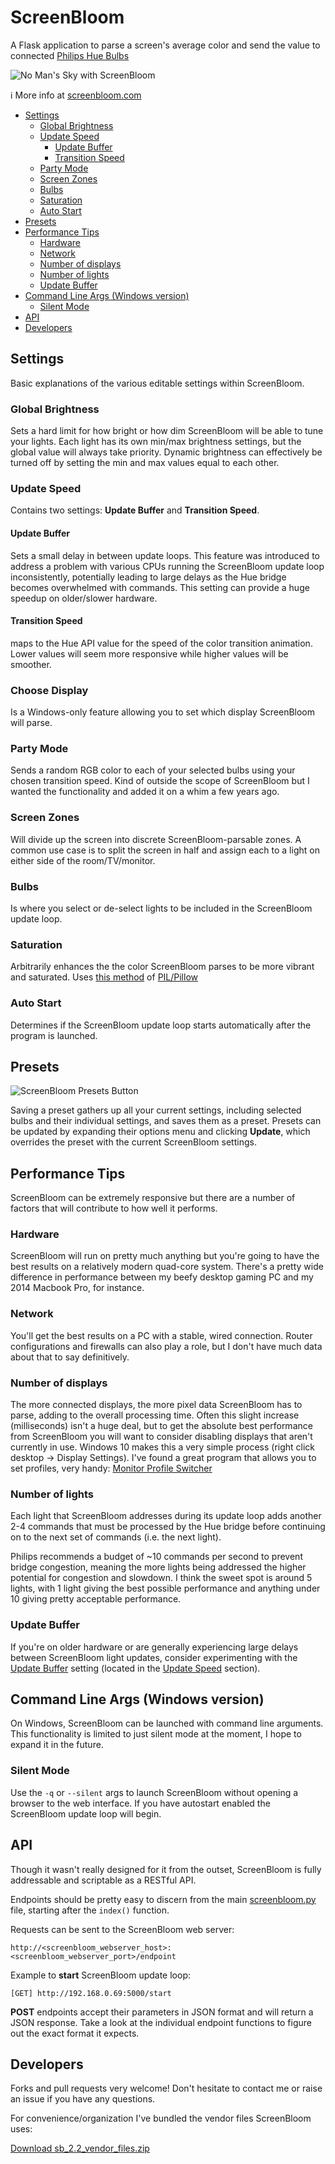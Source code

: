# ScreenBloom

A Flask application to parse a screen's average color and send the value to connected [Philips Hue Bulbs](http://www2.meethue.com/en-us/)

![No Man's Sky with ScreenBloom](https://thumbs.gfycat.com/MixedPertinentAtlanticbluetang-size_restricted.gif)

:information_source: More info at <a href="http://www.screenbloom.com">screenbloom.com</a>

<!-- toc -->
* [Settings](#settings)
  + [Global Brightness](#global-brightness)
  + [Update Speed](#update-speed)
    - [Update Buffer](#update-buffer)
    - [Transition Speed](#transition-speed)
  + [Party Mode](#party-mode)
  + [Screen Zones](#screen-zones)
  + [Bulbs](#bulbs)
  + [Saturation](#saturation)
  + [Auto Start](#auto-start)
* [Presets](#presets)
* [Performance Tips](#performance-tips)
  + [Hardware](#hardware)
  + [Network](#network)
  + [Number of displays](#number-of-displays)
  + [Number of lights](#number-of-lights)
  + [Update Buffer](#update-buffer-1)
* [Command Line Args (Windows version)](#command-line-args-windows-version)
  + [Silent Mode](#silent-mode)
* [API](#api)
* [Developers](#developers)

<!-- tocstop -->

## Settings

Basic explanations of the various editable settings within ScreenBloom.

### Global Brightness

Sets a hard limit for how bright or how dim ScreenBloom will be able to tune your lights.  Each light has its own min/max brightness settings, but the global value will always take priority.  Dynamic brightness can effectively be turned off by setting the min and max values equal to each other.

### Update Speed

Contains two settings: **Update Buffer** and **Transition Speed**.

#### Update Buffer

Sets a small delay in between update loops.  This feature was introduced to address a problem with various CPUs running the ScreenBloom update loop inconsistently, potentially leading to large delays as the Hue bridge becomes overwhelmed with commands.  This setting can provide a huge speedup on older/slower hardware.

#### Transition Speed

maps to the Hue API value for the speed of the color transition animation.  Lower values will seem more responsive while higher values will be smoother.

### Choose Display

Is a Windows-only feature allowing you to set which display ScreenBloom will parse.

### Party Mode 

Sends a random RGB color to each of your selected bulbs using your chosen transition speed.  Kind of outside the scope of ScreenBloom but I wanted the functionality and added it on a whim a few years ago.

### Screen Zones 

Will divide up the screen into discrete ScreenBloom-parsable zones.  A common use case is to split the screen in half and assign each to a light on either side of the room/TV/monitor.

### Bulbs 

Is where you select or de-select lights to be included in the ScreenBloom update loop.

### Saturation 

Arbitrarily enhances the the color ScreenBloom parses to be more vibrant and saturated.  Uses [this method](http://pillow.readthedocs.io/en/3.1.x/reference/ImageEnhance.html#PIL.ImageEnhance.Color) of [PIL/Pillow](http://pillow.readthedocs.io/en/3.1.x/)

### Auto Start 

Determines if the ScreenBloom update loop starts automatically after the program is launched.



## Presets 

![ScreenBloom Presets Button](http://www.screenbloom.com/static/images/presets.png)

Saving a preset gathers up all your current settings, including selected bulbs and their individual settings, and saves them as a preset.  Presets can be updated by expanding their options menu and clicking **Update**, which overrides the preset with the current ScreenBloom settings.

## Performance Tips

ScreenBloom can be extremely responsive but there are a number of factors that will contribute to how well it performs.

### Hardware

ScreenBloom will run on pretty much anything but you're going to have the best results on a relatively modern quad-core system.  There's a pretty wide difference in performance between my beefy desktop gaming PC and my 2014 Macbook Pro, for instance.

### Network

You'll get the best results on a PC with a stable, wired connection.  Router configurations and firewalls can also play a role, but I don't have much data about that to say definitively.

### Number of displays

The more connected displays, the more pixel data ScreenBloom has to parse, adding to the overall processing time.  Often this slight increase (milliseconds) isn't a huge deal, but to get the absolute best performance from ScreenBloom you will want to consider disabling displays that aren't currently in use.  Windows 10 makes this a very simple process (right click desktop -> Display Settings).  I've found a great program that allows you to set profiles, very handy: [Monitor Profile Switcher](https://sourceforge.net/projects/monitorswitcher/)

### Number of lights

Each light that ScreenBloom addresses during its update loop adds another 2-4 commands that must be processed by the Hue bridge before continuing on to the next set of commands (i.e. the next light). 

Philips recommends a budget of ~10 commands per second to prevent bridge congestion, meaning the more lights being addressed the higher potential for congestion and slowdown.  I think the sweet spot is around 5 lights, with 1 light giving the best possible performance and anything under 10 giving pretty acceptable performance.

### Update Buffer

If you're on older hardware or are generally experiencing large delays between ScreenBloom light updates, consider experimenting with the [Update Buffer](#update-buffer) setting (located in the  [Update Speed](#update-speed) section).

## Command Line Args (Windows version)

On Windows, ScreenBloom can be launched with command line arguments.  This functionality is limited to just silent mode at the moment, I hope to expand it in the future.

### Silent Mode

Use the `-q` or `--silent` args to launch ScreenBloom without opening a browser to the web interface.  If you have autostart enabled the ScreenBloom update loop will begin.

## API

Though it wasn't really designed for it from the outset, ScreenBloom is fully addressable and scriptable as a RESTful API.

Endpoints should be pretty easy to discern from the main [screenbloom.py](screenBloom/app/screenbloom.py) file, starting after the `index()` function.

Requests can be sent to the ScreenBloom web server:

```
http://<screenbloom_webserver_host>:<screenbloom_webserver_port>/endpoint
```
Example to **start** ScreenBloom update loop:

```
[GET] http://192.168.0.69:5000/start
```

**POST** endpoints accept their parameters in JSON format and will return a JSON response.  Take a look at the individual endpoint functions to figure out the exact format it expects.

## Developers

Forks and pull requests very welcome! Don't hesitate to contact me or raise an issue if you have any questions.

For convenience/organization I've bundled the vendor files ScreenBloom uses:

[Download sb_2.2_vendor_files.zip](http://kershner.org/static/distribute/sb_2.2_vendor_files.zip)
